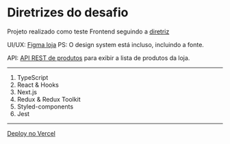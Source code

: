 Diretrizes do desafio
===========================

Projeto realizado como teste Frontend seguindo a [diretriz](https://github.com/MKS-desenvolvimento-de-sistemas/mks-frontend-challenge)

UI/UX: [Figma loja](https://www.figma.com/file/Z4z8osDbK1ET7cjNzFRMrK/MKS-Front-end-challenge?node-id=0%3A1) PS: O design system está incluso, incluindo a fonte.

API: [API REST de produtos](https://mks-frontend-challenge-api.herokuapp.com/api-docs/) para exibir a lista de produtos da loja.

---------------

1. TypeScript
2. React & Hooks
3. Next.js
4. Redux & Redux Toolkit
5. Styled-components
6. Jest

---------------

[Deploy no Vercel](https://mks-frontend-test.vercel.app/)
